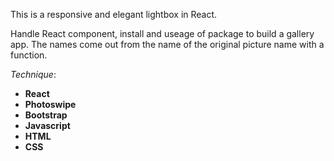 This is a responsive and elegant lightbox in React. 

Handle React component, install and useage of package to build a gallery app. The names come out from the name of the original picture name with a function.

_Technique_:
  - **React**
  - **Photoswipe**
  - **Bootstrap**
  - **Javascript**
  - **HTML** 
  - **CSS**

